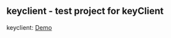 ## keyclient - test project for keyClient

keyclient: [Demo](https://dimalogin.github.io/test-project-keyClient/keyclient/)